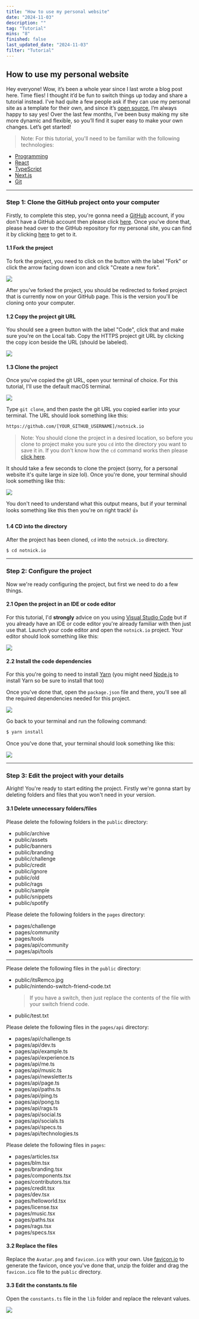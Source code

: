 ```yaml
---
title: "How to use my personal website"
date: "2024-11-03"
description: ""
tag: "Tutorial"
mins: "8"
finished: false
last_updated_date: "2024-11-03"
filter: "Tutorial"
---
```


## How to use my personal website

Hey everyone! Wow, it’s been a whole year since I last wrote a blog post here. Time flies! I thought it’d be fun to switch things up today and share a tutorial instead. I've had quite a few people ask if they can use my personal site as a template for their own, and since it’s [open source](https://github.com/alsonick/notnick.io), I’m always happy to say yes! Over the last few months, I’ve been busy making my site more dynamic and flexible, so you’ll find it super easy to make your own changes. Let’s get started!

> Note: For this tutorial, you'll need to be familiar with the following technologies:

- [Programming](https://www.codecademy.com/article/what-is-programming)
- [React](https://react.dev/)
- [TypeScript](https://www.typescriptlang.org/)
- [Next.js](https://nextjs.org/)
- [Git](https://git-scm.com/)

---

### Step 1: Clone the GitHub project onto your computer

Firstly, to complete this step, you're gonna need a [GitHub](https://github.com/) account, if you don't have a GitHub account then please click [here](https://github.com/join). Once you've done that, please head over to the GitHub repository for my personal site, you can find it by clicking [here](https://github.com/alsonick) to get to it.

#### 1.1 Fork the project

To fork the project, you need to click on the button with the label "Fork" or click the arrow facing down icon and click "Create a new fork".

![](/post/how-to-use-my-personal-website/fork-project-github.png)

After you've forked the project, you should be redirected to forked project that is currently now on your GitHub page. This is the version you'll be cloning onto your computer.

#### 1.2 Copy the project git URL

You should see a green button with the label "Code", click that and make sure you're on the Local tab. Copy the HTTPS project git URL by clicking the copy icon beside the URL (should be labeled).

![](/post/how-to-use-my-personal-website/copy-git-url.png)

#### 1.3 Clone the project

Once you've copied the git URL, open your terminal of choice. For this tutorial, I'll use the default macOS terminal.

![](/post/how-to-use-my-personal-website/terminal.png)

Type `git clone`, and then paste the git URL you copied earlier into your terminal. The URL should look something like this:

```sh
https://github.com/[YOUR_GITHUB_USERNAME]/notnick.io
```

> Note: You should clone the project in a desired location, so before you clone to project make you sure you `cd` into the directory you want to save it in. If you don't know how the `cd` command works then please [click here](https://www.ibm.com/docs/en/aix/7.3?topic=directories-changing-another-directory-cd-command).

It should take a few seconds to clone the project (sorry, for a personal website it's quite large in size lol). Once you're done, your terminal should look something like this:

![](/post/how-to-use-my-personal-website/terminal-git-clone-output.png)

You don't need to understand what this output means, but if your terminal looks something like this then you're on right track! 👍

#### 1.4 CD into the directory

After the project has been cloned, `cd` into the `notnick.io` directory.

```sh
$ cd notnick.io
```

---

### Step 2: Configure the project

Now we're ready configuring the project, but first we need to do a few things.

#### 2.1 Open the project in an IDE or code editor

For this tutorial, I'd **strongly** advice on you using [Visual Studio Code](https://code.visualstudio.com/) but if you already have an IDE or code editor you're already familiar with then just use that. Launch your code editor and open the `notnick.io` project. Your editor should look something like this:

![](/post/how-to-use-my-personal-website/vscode-opened.png)

#### 2.2 Install the code dependencies

For this you're going to need to install [Yarn](https://classic.yarnpkg.com/lang/en/docs/install/) (you might need [Node.js](https://nodejs.org/) to install Yarn so be sure to install that too)

Once you've done that, open the `package.json` file and there, you'll see all the required dependencies needed for this project.

![](/post/how-to-use-my-personal-website/vscode-package-json.png)

Go back to your terminal and run the following command:

```sh
$ yarn install
```

Once you've done that, your terminal should look something like this:

![](/post/how-to-use-my-personal-website/yarn-install-terminal.png)

---

### Step 3: Edit the project with your details

Alright! You're ready to start editing the project. Firstly we're gonna start by deleting folders and files that you won't need in your version.

#### 3.1 Delete unnecessary folders/files

Please delete the following folders in the `public` directory:

- public/archive
- public/assets
- public/banners
- public/branding
- public/challenge
- public/credit
- public/ignore
- public/old
- public/rags
- public/sample
- public/snippets
- public/spotify

Please delete the following folders in the `pages` directory:

- pages/challenge
- pages/community
- pages/tools
- pages/api/community
- pages/api/tools

---

Please delete the following files in the `public` directory:

- public/itsRemco.jpg
- public/nintendo-switch-friend-code.txt
  > If you have a switch, then just replace the contents of the file with your switch friend code.
- public/test.txt

Please delete the following files in the `pages/api` directory:

- pages/api/challenge.ts
- pages/api/dev.ts
- pages/api/example.ts
- pages/api/experience.ts
- pages/api/me.ts
- pages/api/music.ts
- pages/api/newsletter.ts
- pages/api/page.ts
- pages/api/paths.ts
- pages/api/ping.ts
- pages/api/pong.ts
- pages/api/rags.ts
- pages/api/social.ts
- pages/api/socials.ts
- pages/api/specs.ts
- pages/api/technologies.ts

Please delete the following files in `pages`:

- pages/articles.tsx
- pages/blm.tsx
- pages/branding.tsx
- pages/components.tsx
- pages/contributors.tsx
- pages/credit.tsx
- pages/dev.tsx
- pages/helloworld.tsx
- pages/license.tsx
- pages/music.tsx
- pages/paths.tsx
- pages/rags.tsx
- pages/specs.tsx

#### 3.2 Replace the files

Replace the `Avatar.png` and `favicon.ico` with your own. Use [favicon.io](https://favicon.io/) to generate the favicon, once you've done that, unzip the folder and drag the `favicon.ico` file to the `public` directory.

#### 3.3 Edit the constants.ts file

Open the `constants.ts` file in the `lib` folder and replace the relevant values.

![](/post/how-to-use-my-personal-website/code-example-1.png)
